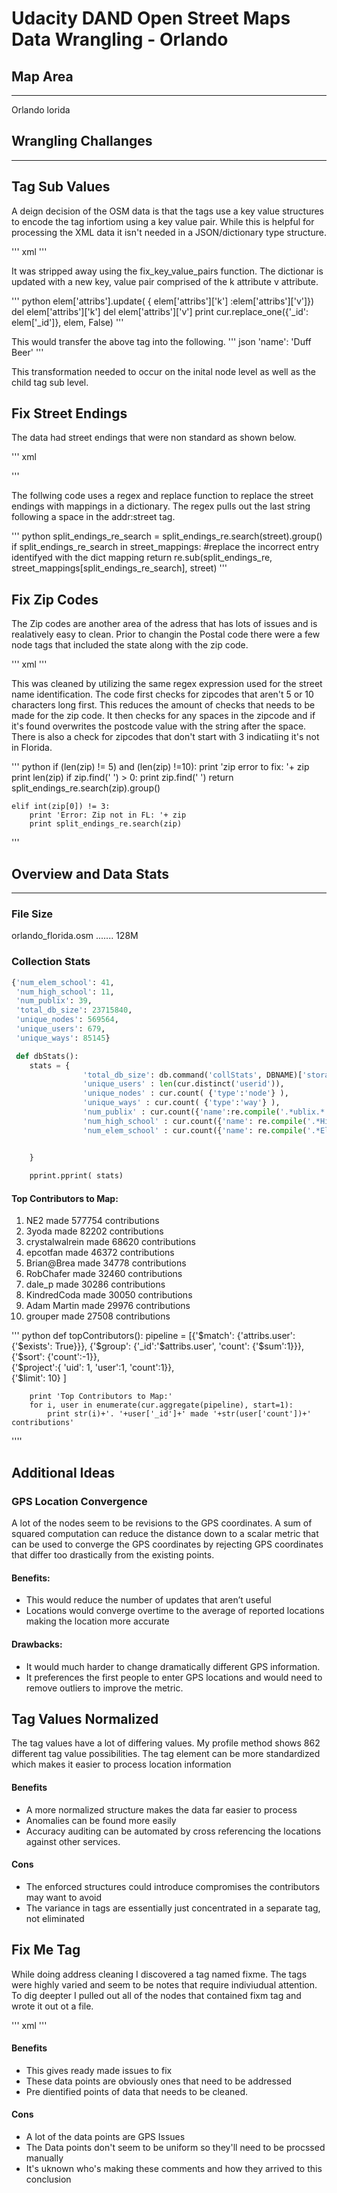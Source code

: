 # Udacity DAND Open Street Maps Data Wrangling - Orlando

## Map Area
--------------
Orlando lorida

## Wrangling Challanges
--------------------------
## Tag Sub Values
A deign decision of the OSM data is that the tags use a key value structures to encode the tag infortiom using a key value pair. While this is helpful for processing the XML data it isn't needed in a JSON/dictionary type structure.

''' xml
	<tag k="name" v="Duff Beer"/>
'''

It was stripped away using the fix_key_value_pairs function.  The dictionar is updated with a new key, value pair comprised of the k attribute v attribute. 

'''  python
	elem['attribs'].update( { elem['attribs']['k'] :elem['attribs']['v']})
		del elem['attribs']['k']
		del elem['attribs']['v']
		print cur.replace_one({'_id': elem['_id']},  elem, False)
'''

This would transfer the above tag into the following.
''' json
	'name': 'Duff Beer'
'''

This transformation needed to occur on the inital node level as well as the child tag sub level.

## Fix Street Endings
The data had street endings that were non standard  as shown below.

''' xml
	<tag k="addr:street" v="Garden Parks Blvd."/>
	<tag k="addr:street" v="Universal Blvd"/>
	<tag k="addr:street" v="E Michigan St."/>

'''

The follwing code uses a regex and replace function to replace the street endings with mappings in a dictionary. The regex pulls out the last string following a space in the addr:street tag.

''' python
split_endings_re_search = split_endings_re.search(street).group()
	if split_endings_re_search in street_mappings:
		#replace the incorrect entry identifyed with the dict mapping
		return re.sub(split_endings_re, street_mappings[split_endings_re_search], street) 
'''


## Fix Zip Codes
The Zip codes are another area of the adress that has lots of issues and is realatively easy to clean. Prior to changin the Postal code there were a few node tags that included the state along with the zip code.

''' xml
		<tag k="addr:postcode" v="FL 32792"/>
		<tag k="addr:postcode" v="FL 32803"/>
		<tag k="addr:postcode" v="FL 32803"/>
'''

This was cleaned by utilizing the same regex expression used for the street name identification. The code first checks for zipcodes that aren't 5 or 10 characters long first. This reduces the amount of checks that needs to be made for the zip code.  It then checks for any spaces in the zipcode and if it's found overwrites the postcode value with the string after the space. There is also a check for zipcodes that don't start with 3 indicatiing it's not in Florida.

''' python
if (len(zip) != 5) and (len(zip) !=10):
		print 'zip error to fix: '+ zip
		print len(zip)
		if zip.find(' ') > 0:
			print zip.find(' ')
			return split_endings_re.search(zip).group()
	
	elif int(zip[0]) != 3:
		print 'Error: Zip not in FL: '+ zip
		print split_endings_re.search(zip)
'''

## Overview and Data Stats
--------------------------

### File Size
orlando_florida.osm ....... 128M

### Collection Stats
```python
{'num_elem_school': 41,
 'num_high_school': 11,
 'num_publix': 39,
 'total_db_size': 23715840,
 'unique_nodes': 569564,
 'unique_users': 679,
 'unique_ways': 85145}

 def dbStats():
	stats = {
				'total_db_size': db.command('collStats', DBNAME)['storageSize'],
				'unique_users' : len(cur.distinct('userid')),
				'unique_nodes' : cur.count( {'type':'node'} ),
				'unique_ways' : cur.count( {'type':'way'} ),
				'num_publix' : cur.count({'name':re.compile('.*ublix.*')}),
				'num_high_school' : cur.count({'name': re.compile('.*High School.*')}),
				'num_elem_school' : cur.count({'name': re.compile('.*Elementary School.*')}),


	}
	
	pprint.pprint( stats)
```

#### Top Contributors to Map:
1. NE2 made 577754 contributions
2. 3yoda made 82202 contributions
3. crystalwalrein made 68620 contributions
4. epcotfan made 46372 contributions
5. Brian@Brea made 34778 contributions
6. RobChafer made 32460 contributions
7. dale_p made 30286 contributions
8. KindredCoda made 30050 contributions
9. Adam Martin made 29976 contributions
10. grouper made 27508 contributions


''' python
	def topContributors():
		pipeline = [{'$match': {'attribs.user': {'$exists': True}}},
					{'$group': {'_id':'$attribs.user', 'count': {'$sum':1}}}, \
					{'$sort': {'count':-1}}, \
					{'$project':{ 'uid': 1, 'user':1, 'count':1}}, \
					{'$limit': 10} ]

		print 'Top Contributors to Map:'					
		for i, user in enumerate(cur.aggregate(pipeline), start=1):
			print str(i)+'. '+user['_id']+' made '+str(user['count'])+' contributions'
''''

## Additional Ideas
### GPS Location Convergence
A lot of the nodes seem to be revisions to the GPS coordinates. A sum of squared computation can reduce the distance down to a scalar metric that can be used to converge the GPS coordinates by rejecting GPS coordinates that differ too drastically from the existing points. 

#### Benefits: 
* This would reduce the number of updates that aren’t useful
* Locations would converge overtime to the average of reported locations making the location more accurate

#### Drawbacks:
* It would much harder to change dramatically different GPS information.  
* It preferences the first people to enter GPS locations and would need to remove outliers to improve the metric. 

## Tag Values Normalized
The tag values have a lot of differing values. My profile method shows 862 different tag value possibilities. The tag element can be more standardized which makes it easier to process location information

#### Benefits
* A more normalized structure makes the data far easier to process
* Anomalies can be found more easily
* Accuracy auditing can be automated by cross referencing the locations against other services.

#### Cons
* The enforced structures could introduce compromises the contributors may want to avoid
* The variance in tags are essentially just concentrated in a separate tag, not eliminated

## Fix Me Tag
While doing address cleaning I discovered a tag named fixme.  The tags were highly varied and seem to be notes that require indiviudual attention. To dig deepter I pulled out all of the nodes that contained fixm tag and wrote it out ot a file. 

''' xml
		<tag k="fixme" v="Need to copy relations/tags from northbound side"/>
		<tag k="fixme" v="check speed limits and route number (434 or 423?)"/>
		<tag k="fixme" v="Can someone confirm that this basketball was removed with building changing themes"/>
		<tag k="fixme" v="check speed limits and route number (434 or 423?)"/>
		<tag k="fixme" v="name?"/>
'''

#### Benefits
* This gives ready made issues to fix
* These data points are obviously ones that need to be addressed
* Pre dientified points of data that needs to be cleaned.

#### Cons
* A lot of the data points are GPS Issues
* The Data points don't seem to be uniform so they'll need to be procssed manually
* It's uknown who's making these comments and how they arrived to this conclusion
 